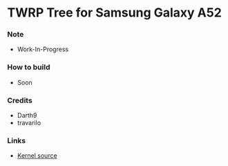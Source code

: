 # TWRP Tree for Samsung Galaxy A52

### Note
* Work-In-Progress

### How to build
* Soon

### Credits
* Darth9
* travarilo

### Links
* [Kernel source](https://github.com/Velosh/android_kernel_samsung_a52q)